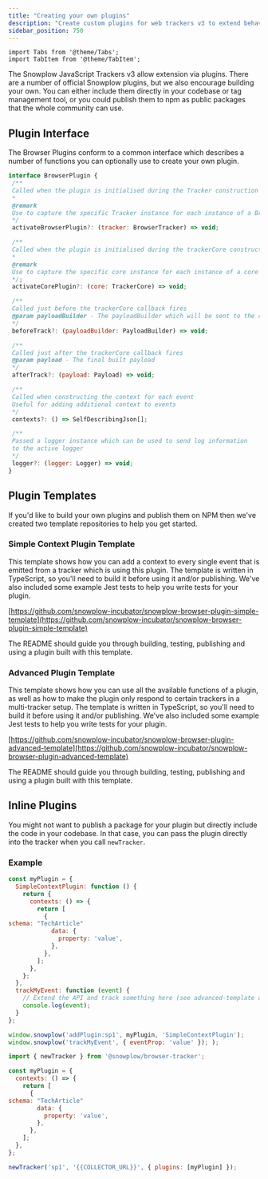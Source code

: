 ```yaml
---
title: "Creating your own plugins"
description: "Create custom plugins for web trackers v3 to extend behavioral event collection capabilities."
sidebar_position: 750
---
```


```mdx-code-block
import Tabs from '@theme/Tabs';
import TabItem from '@theme/TabItem';
```

The Snowplow JavaScript Trackers v3 allow extension via plugins. There are a number of official Snowplow plugins, but we also encourage building your own. You can either include them directly in your codebase or tag management tool, or you could publish them to npm as public packages that the whole community can use.

## Plugin Interface

The Browser Plugins conform to a common interface which describes a number of functions you can optionally use to create your own plugin.

```javascript
interface BrowserPlugin {
 /**
 Called when the plugin is initialised during the Tracker construction
 *
 @remark
 Use to capture the specific Tracker instance for each instance of a Browser Plugin
 */
 activateBrowserPlugin?: (tracker: BrowserTracker) => void;

 /**
 Called when the plugin is initialised during the trackerCore construction
 *
 @remark
 Use to capture the specific core instance for each instance of a core plugin
 */;
 activateCorePlugin?: (core: TrackerCore) => void;

 /**
 Called just before the trackerCore callback fires
 @param payloadBuilder - The payloadBuilder which will be sent to the callback, can be modified
 */
 beforeTrack?: (payloadBuilder: PayloadBuilder) => void;

 /**
 Called just after the trackerCore callback fires
 @param payload - The final built payload
 */
 afterTrack?: (payload: Payload) => void;

 /**
 Called when constructing the context for each event
 Useful for adding additional context to events
 */
 contexts?: () => SelfDescribingJson[];

 /**
 Passed a logger instance which can be used to send log information
 to the active logger
 */
 logger?: (logger: Logger) => void;
} 
```

## Plugin Templates

If you'd like to build your own plugins and publish them on NPM then we've created two template repositories to help you get started.

### Simple Context Plugin Template

This template shows how you can add a context to every single event that is emitted from a tracker which is using this plugin. The template is written in TypeScript, so you'll need to build it before using it and/or publishing. We've also included some example Jest tests to help you write tests for your plugin.

[https://github.com/snowplow-incubator/snowplow-browser-plugin-simple-template](https://github.com/snowplow-incubator/snowplow-browser-plugin-simple-template)

The README should guide you through building, testing, publishing and using a plugin built with this template.

### Advanced Plugin Template

This template shows how you can use all the available functions of a plugin, as well as how to make the plugin only respond to certain trackers in a multi-tracker setup. The template is written in TypeScript, so you'll need to build it before using it and/or publishing. We've also included some example Jest tests to help you write tests for your plugin.

[https://github.com/snowplow-incubator/snowplow-browser-plugin-advanced-template](https://github.com/snowplow-incubator/snowplow-browser-plugin-advanced-template)

The README should guide you through building, testing, publishing and using a plugin built with this template.

## Inline Plugins

You might not want to publish a package for your plugin but directly include the code in your codebase. In that case, you can pass the plugin directly into the tracker when you call `newTracker`.

### Example

<Tabs groupId="platform" queryString>
  <TabItem value="js" label="JavaScript (tag)" default>

```javascript
const myPlugin = {
  SimpleContextPlugin: function () {
    return {
      contexts: () => {
        return [
          {
schema: "TechArticle"
            data: {
              property: 'value',
            },
          },
        ];
      },
    };
  },
  trackMyEvent: function (event) {
    // Extend the API and track something here (see advanced-template above)
    console.log(event);
  }
};

window.snowplow('addPlugin:sp1', myPlugin, 'SimpleContextPlugin');
window.snowplow('trackMyEvent', { eventProp: 'value' }); );
```

  </TabItem>
  <TabItem value="browser" label="Browser (npm)">

```javascript
import { newTracker } from '@snowplow/browser-tracker'; 

const myPlugin = {
  contexts: () => {
    return [
      {
schema: "TechArticle"
        data: {
          property: 'value',
        },
      },
    ];
  },
};

newTracker('sp1', '{{COLLECTOR_URL}}', { plugins: [myPlugin] });
```

  </TabItem>
</Tabs>
